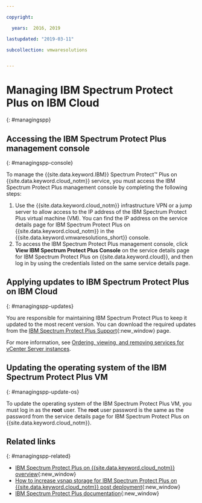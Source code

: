 ```yaml
---

copyright:

  years:  2016, 2019

lastupdated: "2019-03-11"

subcollection: vmwaresolutions


---
```


# Managing IBM Spectrum Protect Plus on IBM Cloud
{: #managingspp}

## Accessing the IBM Spectrum Protect Plus management console
{: #managingspp-console}

To manage the {{site.data.keyword.IBM}} Spectrum Protect&trade; Plus on {{site.data.keyword.cloud_notm}} service, you must access the IBM Spectrum Protect Plus management console by completing the following steps:
1. Use the {{site.data.keyword.cloud_notm}} infrastructure VPN or a jump server to allow access to the IP address of the IBM Spectrum Protect Plus virtual machine (VM). You can find the IP address on the service details page for IBM Spectrum Protect Plus on {{site.data.keyword.cloud_notm}} in the {{site.data.keyword.vmwaresolutions_short}} console.
2. To access the IBM Spectrum Protect Plus management console, click **View IBM Spectrum Protect Plus Console** on the service details page for IBM Spectrum Protect Plus on {{site.data.keyword.cloud}}, and then log in by using the credentials listed on the same service details page.

## Applying updates to IBM Spectrum Protect Plus on IBM Cloud
{: #managingspp-updates}

You are responsible for maintaining IBM Spectrum Protect Plus to keep it updated to the most recent version. You can download the required updates from the [IBM Spectrum Protect Plus Support](https://www.ibm.com/mysupport/s/topic/0TO50000000IQWtGAO/spectrum-protect-plus){:new_window} page.

For more information, see [Ordering, viewing, and removing services for vCenter Server instances](/docs/services/vmwaresolutions/vcenter?topic=vmware-solutions-vc_addingremovingservices).

## Updating the operating system of the IBM Spectrum Protect Plus VM
{: #managingspp-update-os}

To update the operating system of the IBM Spectrum Protect Plus VM, you must log in as the **root** user. The **root** user password is the same as the password from the service details page for IBM Spectrum Protect Plus on {{site.data.keyword.cloud_notm}}.

## Related links
{: #managingspp-related}

* [IBM Spectrum Protect Plus on {{site.data.keyword.cloud_notm}} overview](/docs/services/vmwaresolutions/services?topic=vmware-solutions-spp_considerations){:new_window}
* [How to increase vsnap storage for IBM Spectrum Protect Plus on {{site.data.keyword.cloud_notm}} post deployment](https://developer.ibm.com/recipes/tutorials/how-to-increase-vsnap-storage-for-ibm-spectrum-protect-plus-on-ibm-cloud-post-deployment/){:new_window}
* [IBM Spectrum Protect Plus documentation](https://www.ibm.com/support/knowledgecenter/en/SSNQFQ/landing/welcome_ssnqfq.html){:new_window}
